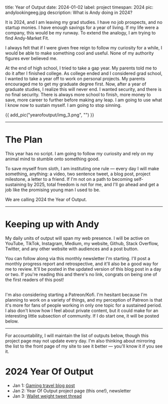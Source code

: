 title: Year of Output
date: 2024-01-02
label: project
timespan: 2024
pic: andylookingeeg.jpg
description: What is Andy doing in 2024?

It is 2024, and I am leaving my grad studies. I have no job prospects, and no startup monies. I have enough savings for a year of living. If my life were a company, this would be my runway. To extend the analogy, I am trying to find Andy-Market Fit.

I always felt that if I were given free reign to follow my curiosity for a while, I would be able to make something cool and useful. None of my authority figures ever believed me. 

At the end of high school, I tried to take a gap year. My parents told me to do it after I finished college. As college ended and I considered grad school, I wanted to take a year off to work on personal projects. My parents encouraged me to get my graduate degree first. Now, after a year of graduate studies, I realize this will never end. I wanted security, and there is no final security. There is always more school to finish, more money to save, more career to further before making any leap. I am going to use what I know now to sustain myself. I am going to stop sinning.

{{ add_pic("yearofoutput/img_3.png", "") }}

<hr>

# The Plan
This year has no script. I am going to follow my curiosity and rely on my animal mind to stumble onto something good. 

To save myself from sloth, I am instituting one rule — every day I will make something, anything: a video, two sentence tweet, a blog post, project milestone, a letter to a friend. If I'm not on a path to becoming self-sustaining by 2025, total freedom is not for me, and I'll go ahead and get a job like the promising young man I used to be. 

We are calling 2024 the Year of Output.

<hr>

# Keeping up with Andy

My daily units of output will span my web presence. I will be active on YouTube, TikTok, Instagram, Medium, my website, Github, Stack Overflow, Twitter, and any other website with audiences and a post button. 

You can follow along via this monthly newsletter I'm starting. I'll post a monthly progress report and retrospective, and it'll also be a good way for me to review. It'll be posted in the updated version of this blog post in a day or two. If you're reading this and there's no link, congrats on being one of the first readers of this post!

<div class="ml-embedded" data-form="FriVFn"></div>

<br>
I'm also considering starting a Patreon/Kofi. I'm hesitant because I'm planning to work on a variety of things, and my perception of Patreon is that it's more for fans of people working in only one topic for a sustained period. I also don't know how I feel about private content, but it could make for an interesting little subsection of community. If I do start one, it will be posted below. 

<hr>

For accountability, I will maintain the list of outputs below, though this project page may not update every day. I'm also thinking about mirroring the list to the front page of my site to see it better — you'll know it if you see it.

# 2024 Year Of Output
- Jan 1: [Gaming travel blog post](../../blog/packingtips/)
- Jan 2: Year Of Output project page (this one!), newsletter
- Jan 3: [Wallet weight tweet thread](https://twitter.com/oldestasian/status/1742769447587246088)




 
<!-- MailerLite Universal -->
<script>
    (function(w,d,e,u,f,l,n){w[f]=w[f]||function(){(w[f].q=w[f].q||[])
    .push(arguments);},l=d.createElement(e),l.async=1,l.src=u,
    n=d.getElementsByTagName(e)[0],n.parentNode.insertBefore(l,n);})
    (window,document,'script','https://assets.mailerlite.com/js/universal.js','ml');
    ml('account', '752117');
</script>
<!-- End MailerLite Universal -->
